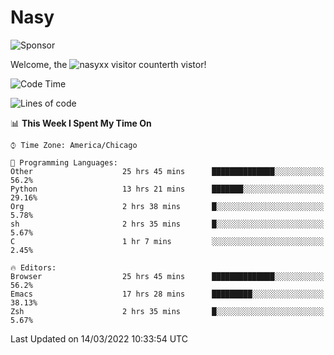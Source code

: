 # Nasy

<!--
<p align="center">
<img height="200" src="https://github-readme-stats.vercel.app/api?username=nasyxx&count_private=true&show_icons=true&theme=dracula&include_all_commits=true"/>
<img height="200" src="https://github-readme-stats.vercel.app/api/top-langs/?username=nasyxx&theme=dracula&hide=html,jupyter+notebook&count_private=true&show_icons=true"/>
</p>

  
----------------
-->

![Sponsor](https://img.shields.io/static/v1.svg?label=Sponsor&message=%E2%9D%A4&logo=GitHub&style=flat&color=pink)
 
Welcome, the ![nasyxx visitor counter](https://count.getloli.com/get/@nasyxx?theme=rule34)th vistor!
 
<!--START_SECTION:waka-->
![Code Time](http://img.shields.io/badge/Code%20Time-2%2C020%20hrs%2029%20mins-blue)

![Lines of code](https://img.shields.io/badge/From%20Hello%20World%20I%27ve%20Written-5%20Million%20lines%20of%20code-blue)

📊 **This Week I Spent My Time On** 

```text
⌚︎ Time Zone: America/Chicago

💬 Programming Languages: 
Other                    25 hrs 45 mins      ██████████████░░░░░░░░░░░   56.2% 
Python                   13 hrs 21 mins      ███████░░░░░░░░░░░░░░░░░░   29.16% 
Org                      2 hrs 38 mins       █░░░░░░░░░░░░░░░░░░░░░░░░   5.78% 
sh                       2 hrs 35 mins       █░░░░░░░░░░░░░░░░░░░░░░░░   5.67% 
C                        1 hr 7 mins         ░░░░░░░░░░░░░░░░░░░░░░░░░   2.45%

🔥 Editors: 
Browser                  25 hrs 45 mins      ██████████████░░░░░░░░░░░   56.2% 
Emacs                    17 hrs 28 mins      █████████░░░░░░░░░░░░░░░░   38.13% 
Zsh                      2 hrs 35 mins       █░░░░░░░░░░░░░░░░░░░░░░░░   5.67%

```


 Last Updated on 14/03/2022 10:33:54 UTC
<!--END_SECTION:waka-->

<!-- ![visitors](https://visitor-badge.laobi.icu/badge?page_id=nasyxx.nasyxx) -->
